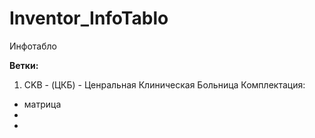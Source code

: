 # Inventor_InfoTablo
Инфотабло

**Ветки:**
1. CKB - (ЦКБ) - Ценральная Клиническая Больница
  Комплектация:
  - матрица 
  -
  -
  
